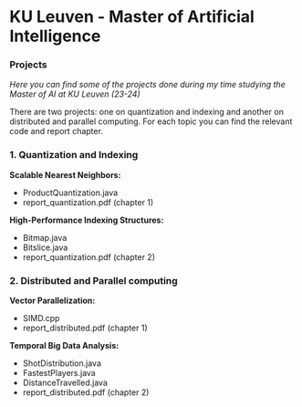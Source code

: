 # KU Leuven - Master of Artificial Intelligence
### Projects

_Here you can find some of the projects done during my time studying the Master of AI at KU Leuven (23-24)_

There are two projects: one on quantization and indexing and another on distributed and parallel computing.
For each topic you can find the relevant code and report chapter.

### 1. Quantization and Indexing
**Scalable Nearest Neighbors:**
- ProductQuantization.java
- report_quantization.pdf (chapter 1)

**High-Performance Indexing Structures:**
- Bitmap.java
- Bitslice.java
- report_quantization.pdf (chapter 2)

### 2. Distributed and Parallel computing
**Vector Parallelization:**
- SIMD.cpp
- report_distributed.pdf (chapter 1)

**Temporal Big Data Analysis:**
- ShotDistribution.java
- FastestPlayers.java
- DistanceTravelled.java
- report_distributed.pdf (chapter 2)
